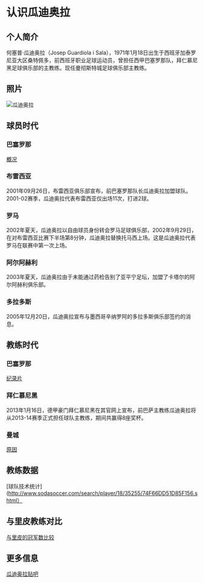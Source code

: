 # 认识瓜迪奥拉       

## 个人简介
何塞普·瓜迪奥拉（Josep Guardiola i Sala），1971年1月18日出生于西班牙加泰罗尼亚大区桑特佩多，前西班牙职业足球运动员，曾担任西甲巴塞罗那队，拜仁慕尼黑足球俱乐部的主教练。现任曼彻斯特城足球俱乐部主教练。
## 照片
![瓜迪奥拉](https://image.baidu.com/search/detail?ct=503316480&z=0&ipn=d&word=%E7%93%9C%E8%BF%AA%E5%A5%A5%E6%8B%89&hs=2&pn=1&spn=0&di=58241070030&pi=0&rn=1&tn=baiduimagedetail&is=0%2C0&ie=utf-8&oe=utf-8&cl=2&lm=-1&cs=3419775597%2C2393209468&os=2694224592%2C1191572347&simid=4063759869%2C344824384&adpicid=0&lpn=0&ln=30&fr=ala&fm=&sme=&cg=&bdtype=0&oriquery=%E7%93%9C%E8%BF%AA%E5%A5%A5%E6%8B%89&objurl=http%3A%2F%2Fwww.jx.xinhuanet.com%2Fnews%2Fsports%2F2015-04%2F16%2F1114984811_14291451691541n.jpg&fromurl=ippr_z2C%24qAzdH3FAzdH3Fooo_z%26e3B3x_z%26e3Bxtgi7wgjp_z%26e3Bv54AzdH3FgjofAzdH3Ffr56pfAzdH3Fda8c-a9AzdH3F8mAzdH3Fv_8889lb9b88_z%26e3Bip4&gsm=0)
## 球员时代
### 巴塞罗那
[概况](https://zhidao.baidu.com/question/421496737.html)
### 布雷西亚
2001年09月26日，布雷西亚俱乐部宣布，前巴塞罗那队长瓜迪奥拉加盟球队。2001-02赛季，瓜迪奥拉代表布雷西亚仅出场11次，打进2球。
### 罗马
2002年夏天，瓜迪奥拉以自由球员身份转会罗马足球俱乐部，2002年9月29日，在对布雷西亚比赛下半场第8分钟，瓜迪奥拉替换托马西上场。这是瓜迪奥拉代表罗马在联赛中第一次上场。
### 阿尔阿赫利
2003年夏天，瓜迪奥拉由于未能通过药检告别了亚平宁足坛，加盟了卡塔尔的阿尔阿赫利俱乐部。
### 多拉多斯
2005年12月20日，瓜迪奥拉宣布与墨西哥辛纳罗阿的多拉多斯俱乐部签约的消息。
## 教练时代
### 巴塞罗那
[纪录片](https://bbs.hupu.com/17311411.html)
### 拜仁慕尼黑
2013年1月16日，德甲豪门拜仁慕尼黑在其官网上宣布，前巴萨主教练瓜迪奥拉将从2013-14赛季正式担任球队主教练，期间共赢得8座奖杯。
### 曼城
[原因](https://www.zhihu.com/question/40048988?sort=created)
## 教练数据
[球队技术统计](http://www.sodasoccer.com/search/player/18/35255/74F66DD51D85F156.shtml）
## 与里皮教练对比
[与里皮的冠军数比较](https://tieba.baidu.com/p/2762743830?red_tag=0092442378)
## 更多信息
[瓜迪奥拉贴吧](https://tieba.baidu.com/f?kw=%B9%CF%B5%CF%B0%C2%C0%AD)
